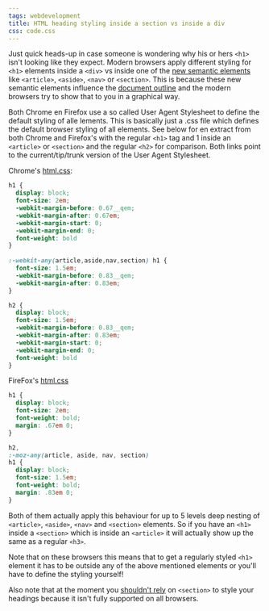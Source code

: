 ```yaml
---
tags: webdevelopment
title: HTML heading styling inside a section vs inside a div
css: code.css
---
```


Just quick heads-up in case someone is wondering why his or hers `<h1>` isn't looking like they expect.
Modern browsers apply different styling for `<h1>` elements inside a `<div>` vs inside one of the [new semantic elements](http://caniuse.com/#feat=html5semantic) like `<article>`, `<aside>`, `<nav>` or `<section>`.
This is because these new semantic elements influence the [document outline](http://html5doctor.com/outlines/) and the modern browsers try to show that to you in a graphical way.

Both Chrome en Firefox use a so called User Agent Stylesheet to define the default styling of alle lements. This is basically just a .css file which defines the default browser styling of all elements.
See below for en extract from both Chrome and Firefox's with the regular `<h1>` tag and 1 inside an `<article>` or `<section>` and the regular `<h2>` for comparison. Both links point to the current/tip/trunk version of the User Agent Stylesheet.

Chrome's [html.css](http://trac.webkit.org/browser/trunk/Source/WebCore/css/html.css#L155):

```css
h1 {
  display: block;
  font-size: 2em;
  -webkit-margin-before: 0.67__qem;
  -webkit-margin-after: 0.67em;
  -webkit-margin-start: 0;
  -webkit-margin-end: 0;
  font-weight: bold
}
 
:-webkit-any(article,aside,nav,section) h1 {
  font-size: 1.5em;
  -webkit-margin-before: 0.83__qem;
  -webkit-margin-after: 0.83em;
}

h2 {
  display: block;
  font-size: 1.5em;
  -webkit-margin-before: 0.83__qem;
  -webkit-margin-after: 0.83em;
  -webkit-margin-start: 0;
  -webkit-margin-end: 0;
  font-weight: bold
}
```

FireFox's [html.css](https://hg.mozilla.org/mozilla-central/file/a475f94bb1b1/layout/style/html.css#l164)

```css
h1 {
  display: block;
  font-size: 2em;
  font-weight: bold;
  margin: .67em 0;
}

h2,
:-moz-any(article, aside, nav, section)
h1 {
  display: block;
  font-size: 1.5em;
  font-weight: bold;
  margin: .83em 0;
}
```

Both of them actually apply this behaviour for up to 5 levels deep nesting of `<article>`, `<aside>`, `<nav>` and `<section>` elements.
So if you have an `<h1>` inside a `<section>` which is inside an `<article>` it will actually show up the same as a regular `<h3>`.

Note that on these browsers this means that to get a regularly styled `<h1>` element it has to be outside any of the above mentioned elements or you'll have to define the styling yourself!

Also note that at the moment you [shouldn't rely](http://blog.paciellogroup.com/2013/10/html5-document-outline/) on `<section>` to style your headings because it isn't fully supported on all browsers.
